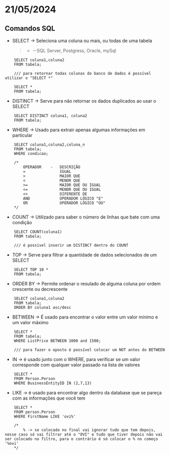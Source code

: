 # 21/05/2024

## Comandos SQL

- SELECT -> Seleciona uma coluna ou mais, ou todas de uma tabela
    > - --SQL Server, Postgress, Oracle, mySql

```
    SELECT coluna1,coluna2
    FROM tabela;

    /// para retornar todas colunas do banco de dados é possível utilizar o "SELECT *"

    SELECT *
    FROM tabela;
```

- DISTINCT -> Serve para não retornar os dados duplicados ao usar o SELECT

```
    SELECT DISTINCT coluna1, coluna2
    FROM tabela;   
```

- WHERE -> Usado para extrair apenas algumas informações em particular

```
    SELECT coluna1,coluna2,coluna_n
    FROM tabela;
    WHERE condicao;

    /*
        OPERADOR    -   DESCRIÇÃO
        =               IGUAL
        >               MAIOR QUE
        <               MENOR QUE
        >=              MAIOR QUE OU IGUAL
        <=              MENOR QUE OU IGUAL
        <>              DIFERENTE DE
        AND             OPERADOR LÓGICO "E"
        OR              OPERADOR LÓGICO "OU"
    */
```    

- COUNT -> Utilizado para saber o número de linhas que bate com uma condição

```
    SELECT COUNT(coluna1)
    FROM tabela;

    /// é possível inserir um DISTINCT dentro do COUNT
```

- TOP -> Serve para filtrar a quantidade de dados selecionados de um SELECT

```
    SELECT TOP 10 *
    FROM tabela;
```

- ORDER BY -> Permite ordenar o resulado de alguma coluna por ordem crescente ou decrescente

```
    SELECT coluna1,coluna2
    FROM tabela;
    ORDER BY coluna1 asc/desc
```

- BETWEEN ->  É usado para encontrar o valor entre um valor mínimo e um valor máximo

```
    SELECT *
    FROM tabela;
    WHERE ListPrice BETWEEN 1000 and 1500;

    /// para fazer o oposto é possível colocar um NOT antes do BETWEEN
```    

- IN -> é usado junto com o WHERE, para verificar se um valor corresponde com qualquer valor passado na lista de valores

```
    SELECT *
    FROM Person.Person
    WHERE BusinessEntityID IN (2,7,13)
```
- LIKE -> é usado para encontrar algo dentro da database que se pareça com as informações que você tem

```
    SELECT *
    FROM person.Person
    WHERE FirstName LIKE 'ovi%'

    /* 
        % -> se colocado no final vai ignorar tudo que tem depois, nesse caso só vai filtrar até o "OVI" e tudo que tiver depois não vai ser colocado no filtro, para o contrário é só colocar o % no começo '%ovi'
    */    
```    
